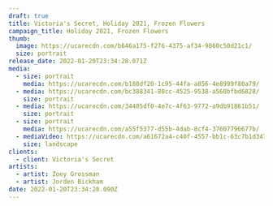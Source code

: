 ```yaml
---
draft: true
title: Victoria's Secret, Holiday 2021, Frozen Flowers
campaign_title: Holiday 2021, Frozen Flowers
thumb:
  image: https://ucarecdn.com/b646a175-f276-4375-af34-9860c50d21c1/
  size: portrait
release_date: 2022-01-20T23:34:28.071Z
media:
  - size: portrait
    media: https://ucarecdn.com/b180df20-1c95-44fa-a856-4e8999f80a79/
  - media: https://ucarecdn.com/bc388341-80cc-4525-9538-a560bfbd6828/
    size: portrait
  - media: https://ucarecdn.com/34405df0-4e7c-4f63-9772-a9db91861b51/
    size: portrait
  - size: portrait
    media: https://ucarecdn.com/a55f5377-d55b-4dab-8cf4-37607796677b/
  - mediaVideo: https://ucarecdn.com/a61672a4-c40f-4557-bb1c-63c7b1d3472b/
    size: landscape
clients:
  - client: Victoria's Secret
artists:
  - artist: Zoey Grossman
  - artist: Jorden Bickham
date: 2022-01-20T23:34:28.090Z
---
```

